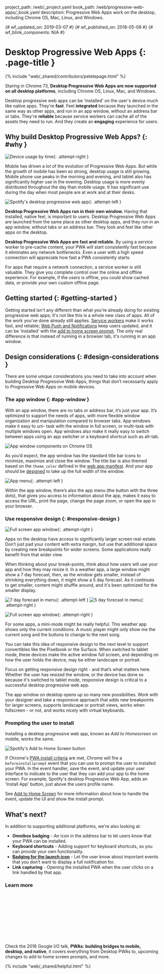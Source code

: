 project_path: /web/_project.yaml
book_path: /web/progressive-web-apps/_book.yaml
description: Progressive Web Apps work on the desktop, including Chrome OS, Mac, Linux, and Windows.

{# wf_updated_on: 2019-03-07 #}
{# wf_published_on: 2018-05-08 #}
{# wf_blink_components: N/A #}

# Desktop Progressive Web Apps {: .page-title }

{% include "web/_shared/contributors/petelepage.html" %}

<div class="clearfix"></div>

<aside class="success">
  Staring in Chrome 73,
  <b>Desktop Progressive Web Apps are now supported on all desktop
  platforms</b>, including Chrome OS, Linux, Mac, and Windows.
</aside>

<div class="clearfix"></div>

Desktop progressive web apps can be 'installed' on the user's device much like
native apps. They're **fast**. Feel **integrated** because they launched in
the same way as other apps, and run in an app window, without an address bar
or tabs. They're **reliable** because service workers can cache all of the
assets they need to run. And they create an **engaging** experience for users.

<div class="clearfix"></div>

## Why build Desktop Progressive Web Apps? {: #why }

![Device usage by time](/web/progressive-web-apps/images/device-usage.png){: .attempt-right }

Mobile has driven a lot of the evolution of Progressive Web Apps. But while
the growth of mobile has been so strong, desktop usage is still growing.
Mobile phone use peaks in the morning and evening, and tablet also has
significantly higher use in the evening.  Desktop usage is more evenly
distributed throughout the day than mobile usage. It has significant use
during the day when most people are at work and at their desks.

<div class="clearfix"></div>

![Spotify's desktop progressive web app](/web/progressive-web-apps/images/spotify-screenshot.jpg){: .attempt-left }

**Desktop Progressive Web Apps run in their own window.** Having that
installed, native feel, is important to users. Desktop Progressive Web Apps
are launched from the same place as other desktop apps, and they run
in an app window, without tabs or an address bar. They look and feel like
other apps on the desktop.

**Desktop Progressive Web Apps are fast and reliable.** By using a service
worker to pre-cache content, your PWA will start consistently fast because it
eliminates any network bottlenecks. Even a user with a high speed connection
will appreciate how fast a PWA consistently starts.

For apps that require a
network connection, a service worker is still valuable. They give you complete
control over the online and offline experience. For example, if the users is
offline, you could show cached data, or provide your own custom offline page.

<div class="clearfix"></div>

## Getting started {: #getting-started }

Getting started isn't any different than what you're already doing for existing
progressive web apps; it's not like this is a whole new class of apps.
All of the work you've done already still applies.
[Service workers](/web/fundamentals/primers/service-workers/) make it works
fast, and reliable; [Web Push and Notifications](/web/fundamentals/push-notifications/)
keep users updated, and it can be ‘installed’ with the
[add to home screen prompt](/web/fundamentals/app-install-banners/). The only
real difference is that instead of running in a browser tab, it's running in
an app window.

<div class="clearfix"></div>

## Design considerations {: #design-considerations }

There are some unique considerations you need to take into account when
building Desktop Progressive Web Apps, things that don’t necessarily apply to
Progressive Web Apps on mobile devices.

### The app window {: #app-window }

With an app window, there are no tabs or address bar, it’s just your app. It’s
optimized to support the needs of apps, with more flexible window organization
and manipulation compared to browser tabs. App windows make it easy to uni-
task with the window in full screen, or multi-task with multiple windows open.
App windows also make it really easy to switch between apps using an app
switcher or a keyboard shortcut such as alt-tab.

![App window components on Chrome OS](/web/progressive-web-apps/images/app-window-elements.png)

As you’d expect, the app window has the standard title bar icons to minimize,
maximize and close the window. The title bar is also themed based on the
`theme_color` defined in the
[web app manifest](/web/fundamentals/web-app-manifest/). And your app should be
[designed](#responsive-design) to take up the full width of the window.

![App menu](/web/progressive-web-apps/images/app-menu.png){: .attempt-left }

Within the app window, there’s also the app menu (the button with the three
dots), that gives you access to information about the app, makes it easy to
access the URL, print the page, change the page zoom, or open the app in
your browser.

<div class="clearfix"></div>

### Use responsive design {: #responsive-design }

![Full screen app window](/web/progressive-web-apps/images/dpwa-resp-1.png){: .attempt-right }

Apps on the desktop have access to significantly larger screen real-estate.
Don’t just pad your content with extra margin, but use that additional space
by creating new breakpoints for wider screens. Some applications really
benefit from that wider view.

<div class="clearfix"></div>

When thinking about your break-points, think about how users will use your
app and how they may resize it. In a weather app, a large window might show a
7 day forecast, then, as the window gets smaller, instead of shrinking
everything down, it might show a 5 day forecast. As it continues to get
smaller, content might shuffle around, and it's been optimized for the
smaller display.

![7 day forecast in menu](/web/progressive-web-apps/images/dpwa-resp-2.png){: .attempt-left }
![5 day forecast in menu](/web/progressive-web-apps/images/dpwa-resp-3.png){: .attempt-right }

<div class="clearfix"></div>

![Full screen app window](/web/progressive-web-apps/images/dpwa-resp-4.png){: .attempt-right }

For some apps, a mini-mode might be really helpful. This weather app shows
only the current conditions. A music player might only show me the current
song and the buttons to change to the next song.

You can take this idea of responsive design to the next level to support
convertibles like the Pixelbook or the Surface. When switched to tablet mode,
these devices make the active window full screen, and depending on how the
user holds the device, may be either landscape or portrait.

Focus on getting responsive design right - and that’s what matters here.
Whether the user has resized the window, or the device has done so because
it's switched to tablet mode, responsive design is critical to a successful
desktop progressive web app.

The app window on desktop opens up so many new possibilities. Work with your
designer and take a responsive approach that adds new breakpoints for larger
screens, supports landscape or portrait views, works when fullscreen - or
not, and works nicely with virtual keyboards.

### Prompting the user to install

Installing a desktop progressive web app, known as *Add to Homescreen* on
mobile, works the same.

<img src="/web/updates/images/2018/05/spotify-a2hs.png"
     alt="Spotify's Add to Home Screen button"
     class="attempt-left" style="max-height: 200px;">

If Chrome's [PWA install criteria](/web/fundamentals/app-install-banners/#criteria)
are met, Chrome will fire a `beforeinstallprompt` event that you can use to
prompt the user to installed your PWA. In the event handler,
save the event, and update your user interface to indicate to the user that
they can add your app to the home screen. For example, Spotify's desktop
Progressive Web App, adds an 'Install App' button, just above the users
profile name.

See [Add to Home Screen](/web/fundamentals/app-install-banners/) for more
information about how to handle the event, update the UI and show the install
prompt.

<div class="clearfix"></div>

## What's next?

In addition to supporting additional platforms, we're also looking at:

* **Omnibox badging** - An icon in the address bar to let users know that your
  PWA can be installed.
* **Keyboard shortcuts** - Adding support for keyboard shortcuts, so you can
  provide your own functionality.
* [**Badging for the launch icon**](/web/updates/2018/12/badging-api) - Let the
  user know about important events that you don’t want to display a full
  notification for.
* **Link capturing** - Opening the installed PWA when the user clicks on a
  link handled by that app.

### Learn more

<div class="video-wrapper">
  <iframe class="devsite-embedded-youtube-video" data-video-id="NITk4kXMQDw?t=1678"
          data-autohide="1" data-showinfo="0" frameborder="0" allowfullscreen>
  </iframe>
</div>

Check the 2018 Google I/O talk, **PWAs: building bridges to mobile, desktop,
and native**, it covers everything from Desktop PWAs to, upcoming changes to
add to home screen prompts, and more.

<div class="clearfix"></div>

{% include "web/_shared/helpful.html" %}
